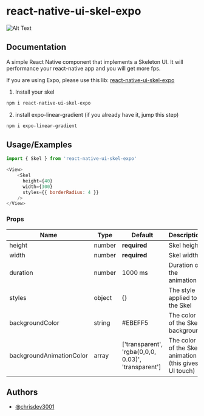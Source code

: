 
# react-native-ui-skel-expo

![Alt Text](https://firebasestorage.googleapis.com/v0/b/chrisdev3001-2.appspot.com/o/skel-gif-example.gif?alt=media&token=09edb4ba-3e94-43e8-881c-9af02da7bf52)

## Documentation
A simple React Native component that implements a Skeleton UI.
It will performance your react-native app and you will get more fps.

If you are using Expo, please use this lib:
[react-native-ui-skel-expo](https://www.npmjs.com/package/react-native-ui-skel-expo)

1. Install your skel

```bash
npm i react-native-ui-skel-expo
```

2. install expo-linear-gradient (if you already have it, jump this step)

```bash
npm i expo-linear-gradient
```

## Usage/Examples

```javascript
import { Skel } from 'react-native-ui-skel-expo'

<View>
    <Skel 
      height={40} 
      width={300}
      styles={{ borderRadius: 4 }}
    />
</View>
```




### Props

| Name               | Type             | Default                 | Description                                                                                                                       |
| ------------------ | ---------------- | ----------------------- | --------------------------------------------------------------------------------------------------------------------------------- |
| height          | number             | **required**            | Skel height                                                                                |
| width          | number             | **required**            | Skel width                                                                                            |
| duration           | number           | 1000 ms                 | Duration of the animation                                                                                                |
| styles     | object           | {}                 | The style applied to the Skel                                                                                    |
| backgroundColor             | string           | #EBEFF5 | The color of the Skel background                                                                                                      |
| backgroundAnimationColor     | array           | ['transparent', 'rgba(0,0,0, 0.03)', 'transparent']               | The color of the Skel animation (this gives UI touch)



## Authors

- [@chrisdev3001](https://www.github.com/chrisdev3001)